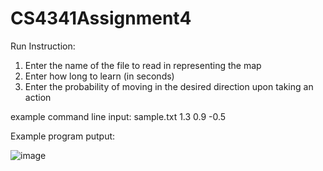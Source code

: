 # CS4341Assignment4
 
Run Instruction:
 1. Enter the name of the file to read in representing the map
 2. Enter how long to learn (in seconds)
 3. Enter the probability of moving in the desired direction upon taking an action

example command line input: sample.txt 1.3 0.9 -0.5

Example program putput:


![image](https://user-images.githubusercontent.com/20319786/155934893-6dd47df7-9a55-4687-b306-da1e69dc56ec.png)


